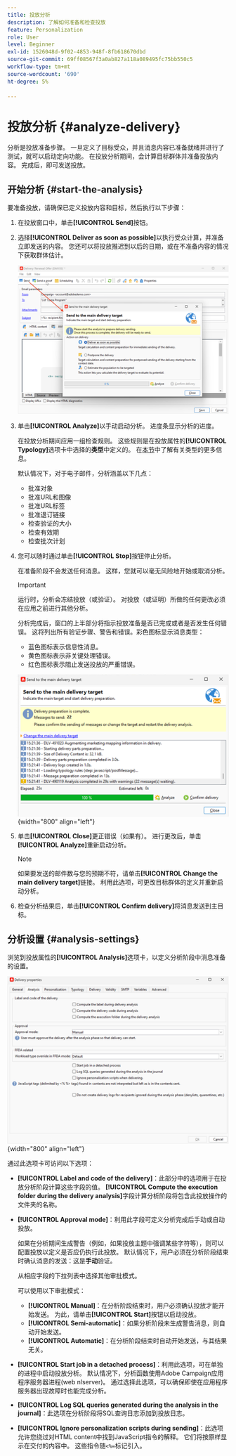 ```yaml
---
title: 投放分析
description: 了解如何准备和检查投放
feature: Personalization
role: User
level: Beginner
exl-id: 1526048d-9f02-4853-948f-8fb618670dbd
source-git-commit: 69ff08567f3a0ab827a118a089495fc75bb550c5
workflow-type: tm+mt
source-wordcount: '690'
ht-degree: 5%

---
```


# 投放分析 {#analyze-delivery}

分析是投放准备步骤。 一旦定义了目标受众，并且消息内容已准备就绪并进行了测试，就可以启动定向功能。 在投放分析期间，会计算目标群体并准备投放内容。 完成后，即可发送投放。

## 开始分析 {#start-the-analysis}

要准备投放，请确保已定义投放内容和目标，然后执行以下步骤：

1. 在投放窗口中，单击&#x200B;**[!UICONTROL Send]**&#x200B;按钮。
1. 选择&#x200B;**[!UICONTROL Deliver as soon as possible]**&#x200B;以执行受众计算，并准备立即发送的内容。 您还可以将投放推迟到以后的日期，或在不准备内容的情况下获取群体估计。

   ![](assets/delivery-analysis-start.png)

1. 单击&#x200B;**[!UICONTROL Analyze]**&#x200B;以手动启动分析。 进度条显示分析的进度。

   在投放分析期间应用一组检查规则。 这些规则是在投放属性的&#x200B;**[!UICONTROL Typology]**&#x200B;选项卡中选择的&#x200B;**类型**&#x200B;中定义的。 在[本节](../../automation/campaign-opt/campaign-typologies.md)中了解有关类型的更多信息。

   默认情况下，对于电子邮件，分析涵盖以下几点：

   * 批准对象
   * 批准URL和图像
   * 批准URL标签
   * 批准退订链接
   * 检查验证的大小
   * 检查有效期
   * 检查批次计划


1. 您可以随时通过单击&#x200B;**[!UICONTROL Stop]**&#x200B;按钮停止分析。

   在准备阶段不会发送任何消息。 这样，您就可以毫无风险地开始或取消分析。

   >[!IMPORTANT]
   >
   >运行时，分析会冻结投放（或验证）。 对投放（或证明）所做的任何更改必须在应用之前进行其他分析。

   分析完成后，窗口的上半部分将指示投放准备是否已完成或者是否发生任何错误。 这将列出所有验证步骤、警告和错误。彩色图标显示消息类型：

   * 蓝色图标表示信息性消息。
   * 黄色图标表示非关键处理错误。
   * 红色图标表示阻止发送投放的严重错误。

   ![](assets/delivery-analysis-results.png){width="800" align="left"}

1. 单击&#x200B;**[!UICONTROL Close]**&#x200B;更正错误（如果有）。 进行更改后，单击&#x200B;**[!UICONTROL Analyze]**&#x200B;重新启动分析。

   >[!NOTE]
   >
   >如果要发送的邮件数与您的预期不符，请单击&#x200B;**[!UICONTROL Change the main delivery target]**&#x200B;链接。 利用此选项，可更改目标群体的定义并重新启动分析。
   >

1. 检查分析结果后，单击&#x200B;**[!UICONTROL Confirm delivery]**&#x200B;将消息发送到主目标。


## 分析设置 {#analysis-settings}

浏览到投放属性的&#x200B;**[!UICONTROL Analysis]**&#x200B;选项卡，以定义分析阶段中消息准备的设置。

![](assets/delivery-properties-analysis-tab.png){width="800" align="left"}

通过此选项卡可访问以下选项：

* **[!UICONTROL Label and code of the delivery]**：此部分中的选项用于在投放分析阶段计算这些字段的值。 **[!UICONTROL Compute the execution folder during the delivery analysis]**&#x200B;字段计算分析阶段将包含此投放操作的文件夹的名称。

* **[!UICONTROL Approval mode]**：利用此字段可定义分析完成后手动或自动投放。

  如果在分析期间生成警告（例如，如果投放主题中强调某些字符等），则可以配置投放以定义是否应仍执行此投放。 默认情况下，用户必须在分析阶段结束时确认消息的发送：这是&#x200B;**手动**&#x200B;验证。

  从相应字段的下拉列表中选择其他审批模式。

  可以使用以下审批模式：

   * **[!UICONTROL Manual]**：在分析阶段结束时，用户必须确认投放才能开始发送。 为此，请单击&#x200B;**[!UICONTROL Start]**&#x200B;按钮以启动投放。
   * **[!UICONTROL Semi-automatic]**：如果分析阶段未生成警告消息，则自动开始发送。
   * **[!UICONTROL Automatic]**：在分析阶段结束时自动开始发送，与其结果无关。

* **[!UICONTROL Start job in a detached process]**：利用此选项，可在单独的进程中启动投放分析。 默认情况下，分析函数使用Adobe Campaign应用程序服务器进程(web nlserver)。 通过选择此选项，可以确保即使在应用程序服务器出现故障时也能完成分析。
* **[!UICONTROL Log SQL queries generated during the analysis in the journal]**：此选项在分析阶段将SQL查询日志添加到投放日志。
* **[!UICONTROL Ignore personalization scripts during sending]**：此选项允许您绕过对HTML content中找到JavaScript指令的解释。 它们将按原样显示在交付的内容中。 这些指令随`<%=`标记引入。
